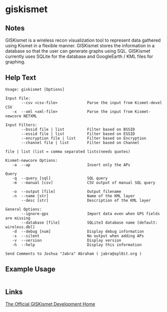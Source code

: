 # giskismet

Notes
-------
GISKismet is a wireless recon visualization tool to represent data gathered using Kismet in a flexible manner. GISKismet stores the information in a database so that the user can generate graphs using SQL.
GISKismet currently uses SQLite for the database and GoogleEarth / KML files for graphing. 


Help Text
-------
```
Usage: giskismet [Options]

Input File:
       --csv <csv-file>             Parse the input from Kismet-devel CSV
   -x  --xml <xml-file>             Parse the input from Kismet-newcore NETXML

Input Filters: 
       --bssid file | list          Filter based on BSSID     
       --essid file | list          Filter based on ESSID 
       --encryption file | list     Filter based on Encryption 
       --channel file | list        Filter based on Channel

file | list (list = comma separated lists(needs quotes)

Kismet-newcore Options:
   -a  --ap                         Insert only the APs

Query
   -q  --query [sql]                SQL query
   -m  --manual [csv]               CSV output of manual SQL query

   -o  --output [file]              Output filename
   -n  --name [str]                 Name of the KML layer
       --desc [str]                 Description of the KML layer

General Options:                
       --ignore-gps                 Import data even when GPS fields are missing
       --database [file]            SQLite3 database name [default: wireless.dbl]
   -d  --debug [num]                Display debug information
   -s  --silent                     No output when adding APs
   -v  --version                    Display version
   -h  --help                       Display this information

Send Comments to Joshua "Jabra" Abraham ( jabra@spl0it.org )

```

Example Usage
-------


```

```

Links
-------
[The Official GISKismet Development Home ](http://trac.assembla.com/giskismet/)
